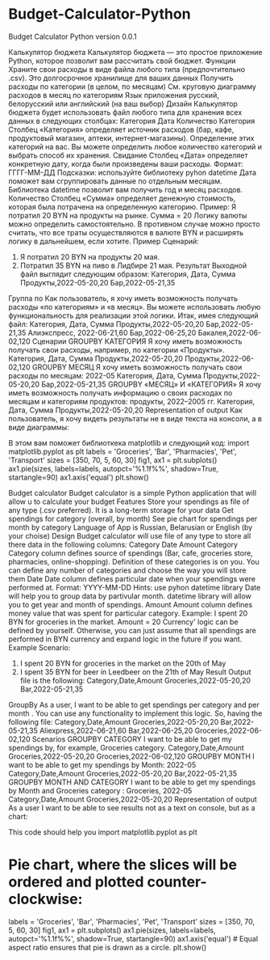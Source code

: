 # Budget-Calculator-Python
Budget Calculator Python version 0.0.1

 Калькулятор бюджета
Калькулятор бюджета — это простое приложение Python, которое позволит вам рассчитать
свой бюджет.
Функции
    Храните свои расходы в виде файла любого типа (предпочтительно .csv). Это
    долгосрочное хранилище для ваших данных
    Получить расходы по категории (в целом, по месяцам)
    См. круговую диаграмму расходов в месяц по категориям
    Язык приложения русский, белорусский или английский (на ваш выбор)
Дизайн
Калькулятор бюджета будет использовать файл любого типа для хранения всех данных в
следующих столбцах:
    Категория
    Дата
    Количество
Категория
Столбец «Категория» определяет источник расходов (бар, кафе, продуктовый магазин,
аптеки, интернет-магазины). Определение этих категорий на вас. Вы можете определить
любое количество категорий и выбрать способ их хранения.
Свидание
Столбец «Дата» определяет конкретную дату, когда были произведены ваши расходы. Формат: ГГГГ-ММ-ДД
Подсказки: используйте библиотеку pyhon datetime
Дата поможет вам сгруппировать данные по отдельным месяцам. Библиотека datetime
позволит вам получить год и месяц расходов.
Количество
Столбец «Сумма» определяет денежную стоимость, которая была потрачена на определенную
категорию. Пример: Я потратил 20 BYN на продукты на рынке. Сумма = 20
Логику валюты можно определить самостоятельно. В противном случае можно просто
считать, что все траты осуществляются в валюте BYN и расширять логику в дальнейшем,
если хотите.
Пример
Сценарий:
1. Я потратил 20 BYN на продукты 20 мая.
2. Потратил 35 BYN на пиво в Лидбире 21 мая.
Результат
Выходной файл выглядит следующим образом:
   Категория, Дата, Сумма
Продукты,2022-05-20,20
Бар,2022-05-21,35

 Группа по
Как пользователь, я хочу иметь возможность получать расходы «по категориям» и «в
месяц». Вы можете использовать любую функциональность для реализации этой логики.
Итак, имея следующий файл:
 Категория, Дата, Сумма
Продукты,2022-05-20,20
Бар,2022-05-21,35
Алиэкспресс, 2022-06-21,60
Бар,2022-06-25,20
Бакалея,2022-06-02,120
Сценарии
GROUPBY КАТЕГОРИЯ
Я хочу иметь возможность получать свои расходы, например, по категории «Продукты».
  Категория, Дата, Сумма
Продукты,2022-05-20,20
Продукты,2022-06-02,120
GROUPBY МЕСЯЦ
Я хочу иметь возможность получать свои расходы по месяцам: 2022-05
 Категория, Дата, Сумма
Продукты,2022-05-20,20
Бар,2022-05-21,35
GROUPBY «МЕСЯЦ» И «КАТЕГОРИЯ»
Я хочу иметь возможность получать информацию о своих расходах по месяцам и категориям
продуктов: продукты, 2022–2005 гг.
 Категория, Дата, Сумма
Продукты,2022-05-20,20
Representation of output
Как пользователь, я хочу видеть результаты не в виде текста на консоли, а в виде
диаграммы:

   В этом вам поможет библиоткека matplotlib и следующий код:
 import matplotlib.pyplot as plt
labels = 'Groceries', 'Bar', 'Pharmacies', 'Pet', 'Transport'
sizes = [350, 70, 5, 60, 30]
fig1, ax1 = plt.subplots()
ax1.pie(sizes, labels=labels, autopct='%1.1f%%',
        shadow=True, startangle=90)
ax1.axis('equal')
plt.show()


 Budget calculator
Budget calculator is a simple Python application that will allow u to calculate your
budget
Features
    Store your spendings as file of any type (.csv preferred). It is a long-term
    storage for your data
    Get spendings for category (overall, by month)
    See pie chart for spendings per month by category
    Language of App is Russian, Belarusian or English (by your choise)
Design
Budget calculator will use file of any type to store all there data in the following
columns:
    Category
    Date
    Amount
Category
Category column defines source of spendings (Bar, cafe, groceries store, pharmacies, online-shopping). Definition of these categories is on you. You can define any number of categories and choose the way you will store them
Date
Date column defines particular date when your spendings were performed at. Format:
YYYY-MM-DD
Hints: use pyhon datetime library
Date will help you to group data by partivular month. datetime library will allow you to get year and month of spendings.
Amount
Amount column defines money value that was spent for particular category. Example: I spent 20 BYN for groceries in the market. Amount = 20
Currency' logic can be defined by yourself. Otherwise, you can just assume that all
spendings are performed in BYN currency and expand logic in the future if you want.
Example
Scenario:
1. I spent 20 BYN for groceries in the market on the 20th of May
2. I spent 35 BYN for beer in Leedbeer on the 21th of May
Result
Output file is the following:
      Category,Date,Amount
Groceries,2022-05-20,20
Bar,2022-05-21,35

 GroupBy
As a user, I want to be able to get spendings per category and per month . You can use any functionality to implement this logic. So, having the following file:
   Category,Date,Amount
Groceries,2022-05-20,20
Bar,2022-05-21,35
Aliexpress,2022-06-21,60
Bar,2022-06-25,20
Groceries,2022-06-02,120
Scenarios
GROUPBY CATEGORY
I want to be able to get my spendings by, for example, Groceries category.
   Category,Date,Amount
Groceries,2022-05-20,20
Groceries,2022-06-02,120
GROUPBY MONTH
I want to be able to get my spendings by Month: 2022-05
 Category,Date,Amount
Groceries,2022-05-20,20
Bar,2022-05-21,35
 GROUPBY MONTH AND CATEGORY
I want to be able to get my spendings by Month and Groceries category : Groceries,
2022-05
 Category,Date,Amount
Groceries,2022-05-20,20
Representation of output
As a user I want to be able to see results not as a text on console, but as a chart:

  This code should help you
 import matplotlib.pyplot as plt
# Pie chart, where the slices will be ordered and plotted counter-clockwise:
labels = 'Groceries', 'Bar', 'Pharmacies', 'Pet', 'Transport'
sizes = [350, 70, 5, 60, 30]
fig1, ax1 = plt.subplots()
ax1.pie(sizes, labels=labels, autopct='%1.1f%%',
shadow=True, startangle=90)
ax1.axis('equal') # Equal aspect ratio ensures that pie is drawn as a circle.
plt.show()
